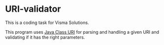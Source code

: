 # URI-validator

This is a coding task for Visma Solutions.

This program uses [Java Class URI](https://docs.oracle.com/javase/7/docs/api/java/net/URI.html) for parsing and handling a given URI and validating if it has the right parameters.
